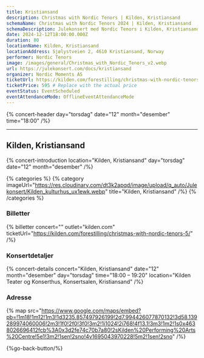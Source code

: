 ```yaml
---
title: Kristiansand
description: Christmas with Nordic Tenors | Kilden, Kristiansand
schemaName: Christmas with Nordic Tenors 2024 | Kilden, Kristiansand
schemaDescription: Julekonsert med Nordic Tenors i Kilden, Kristiansand
date: 2024-12-12T18:00:00.000Z
duration: 80
locationName: Kilden, Kristiansand
locationAddress: Sjølystveien 2, 4610 Kristiansand, Norway
performer: Nordic Tenors
image: /images/general/Christmas_with_Nordic_Tenors_v2.webp
url: https://julekonsert.com/docs/kristiansand
organizer: Nordic Moments AS
ticketUrl: https://kilden.com/forestilling/christmas-with-nordic-tenors-5/
ticketPrice: 595 # Replace with the actual price
eventStatus: EventScheduled
eventAttendanceMode: OfflineEventAttendanceMode
---
```


{% concert-header day="torsdag" date="12" month="desember" time="18:00" /%}

---

## Kilden, Kristiansand

{% concert-introduction location="Kilden, Kristiansand" day="torsdag" date="12" month="desember" /%}

{% categories %}
{% category imageUrl="https://res.cloudinary.com/dt3k2apqd/image/upload/q_auto/Julekonsert/Kilden_kulturhus_ux1ewk.webp" title="Kilden, Kristiansand" /%}
{% /categories %}

### Billetter

{% billetter concert="" outlet="kilden.com" ticketUrl="https://kilden.com/forestilling/christmas-with-nordic-tenors-5/" /%}

### Konsertdetaljer

{% concert-details concert="Kilden, Kristiansand" date="12" month="desember" day="torsdag" time="18:00 – 19:20" location="Kilden Teater og Konserthus, Konsertsalen, Kristiansand" /%}

### Adresse

{% map src="https://www.google.com/maps/embed?pb=!1m18!1m12!1m3!1d3235.857497926199!2d7.994426077870132!3d58.139289974060006!2m3!1f0!2f0!3f0!3m2!1i1024!2i768!4f13.1!3m3!1m2!1s0x4638026696412fcb%3A0x3d2fe74c70b7a80!2sKilden%20Performing%20Arts%20Centre!5e1!3m2!1sen!2sno!4v1695043970228!5m2!1sen!2sno" /%}

{%go-back-button/%}
